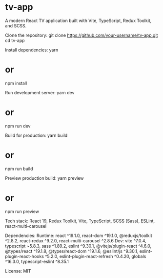 # tv-app

A modern React TV application built with Vite, TypeScript, Redux Toolkit, and SCSS.

Clone the repository:
git clone https://github.com/your-username/tv-app.git
cd tv-app

Install dependencies:
yarn
# or
npm install

Run development server:
yarn dev
# or
npm run dev

Build for production:
yarn build
# or
npm run build

Preview production build:
yarn preview
# or
npm run preview

Tech stack: React 19, Redux Toolkit, Vite, TypeScript, SCSS (Sass), ESLint, react-multi-carousel

Dependencies:
Runtime: react ^19.1.0, react-dom ^19.1.0, @reduxjs/toolkit ^2.8.2, react-redux ^9.2.0, react-multi-carousel ^2.8.6
Dev: vite ^7.0.4, typescript ~5.8.3, sass ^1.89.2, eslint ^9.30.1, @vitejs/plugin-react ^4.6.0, @types/react ^19.1.8, @types/react-dom ^19.1.6, @eslint/js ^9.30.1, eslint-plugin-react-hooks ^5.2.0, eslint-plugin-react-refresh ^0.4.20, globals ^16.3.0, typescript-eslint ^8.35.1

License: MIT

